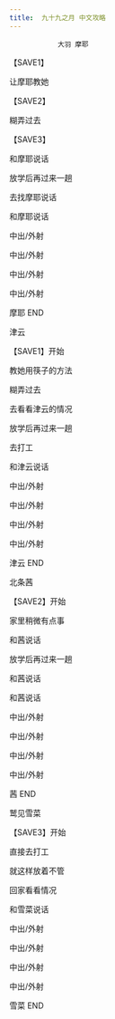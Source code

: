 ```yaml
---
title:  九十九之月 中文攻略
---
```


                大羽 摩耶



【SAVE1】

让摩耶教她

【SAVE2】

糊弄过去

【SAVE3】

和摩耶说话

放学后再过来一趟

去找摩耶说话

和摩耶说话

中出/外射

中出/外射

中出/外射

中出/外射



摩耶 END



津云



【SAVE1】开始

教她用筷子的方法

糊弄过去

去看看津云的情况

放学后再过来一趟

去打工

和津云说话

中出/外射

中出/外射

中出/外射

中出/外射



津云 END



北条茜



【SAVE2】开始

家里稍微有点事

和茜说话

放学后再过来一趟

和茜说话

和茜说话

中出/外射

中出/外射

中出/外射

中出/外射



茜 END



鹫见雪菜



【SAVE3】开始

直接去打工

就这样放着不管

回家看看情况

和雪菜说话

中出/外射

中出/外射

中出/外射

中出/外射



雪菜 END


              
